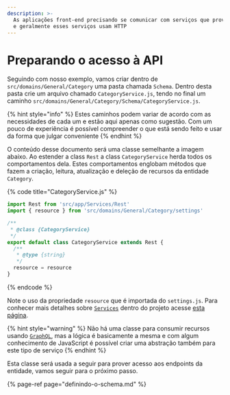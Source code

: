 ```yaml
---
description: >-
  As aplicações front-end precisando se comunicar com serviços que proveem dados
  e geralmente esses serviços usam HTTP
---
```


# Preparando o acesso à API

Seguindo com nosso exemplo, vamos criar dentro de `src/domains/General/Category` uma pasta chamada `Schema`. Dentro desta pasta crie um arquivo chamado `CategoryService.js`, tendo no final um caminho `src/domains/General/Category/Schema/CategoryService.js`. 

{% hint style="info" %}
Estes caminhos podem variar de acordo com as necessidades de cada um e estão aqui apenas como sugestão. Com um pouco de experiência é possível compreender o que está sendo feito e usar da forma que julgar conveniente
{% endhint %}

O conteúdo desse documento será uma classe semelhante a imagem abaixo. Ao estender a class `Rest` a class `CategoryService` herda todos os comportamentos dela. Estes comportamentos englobam métodos que fazem a criação, leitura, atualização e deleção de recursos da entidade `Category`.

{% code title="CategoryService.js" %}
```javascript
import Rest from 'src/app/Services/Rest'
import { resource } from 'src/domains/General/Category/settings'

/**
 * @class {CategoryService}
 */
export default class CategoryService extends Rest {
  /**
   * @type {string}
   */
  resource = resource
}

```
{% endcode %}

Note o uso da propriedade `resource` que é importada do `settings.js`. Para conhecer mais detalhes sobre [`Services`](../como-utilizar/service.md) dentro do projeto acesse [esta página](../como-utilizar/service.md).

{% hint style="warning" %}
Não há uma classe para consumir recursos usando [`GraphQL`](https://graphql.org), mas a lógica é basicamente a mesma e com algum conhecimento de JavaScript é possível criar uma abstração também para este tipo de serviço
{% endhint %}

Esta classe será usada a seguir para prover acesso aos endpoints da entidade, vamos seguir para o próximo passo.

{% page-ref page="definindo-o-schema.md" %}

